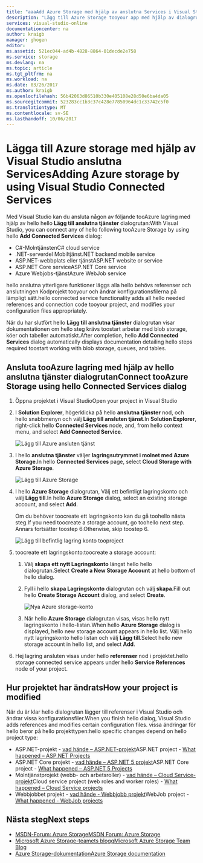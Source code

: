 ```yaml
---
title: "aaaAdd Azure Storage med hjälp av anslutna Services i Visual Studio | Microsoft Docs"
description: "Lägg till Azure Storage tooyour app med hjälp av dialogrutan för hello Visual Studio Lägg till anslutna tjänster"
services: visual-studio-online
documentationcenter: na
author: kraigb
manager: ghogen
editor: 
ms.assetid: 521ec044-ad4b-4828-8864-01decde2e758
ms.service: storage
ms.devlang: na
ms.topic: article
ms.tgt_pltfrm: na
ms.workload: na
ms.date: 03/26/2017
ms.author: kraigb
ms.openlocfilehash: 56b42063d86510b330e405108e28d50e6ba4da05
ms.sourcegitcommit: 523283cc1b3c37c428e77850964dc1c33742c5f0
ms.translationtype: MT
ms.contentlocale: sv-SE
ms.lasthandoff: 10/06/2017
---
```

# <a name="adding-azure-storage-by-using-visual-studio-connected-services"></a><span data-ttu-id="91bae-103">Lägga till Azure storage med hjälp av Visual Studio anslutna Services</span><span class="sxs-lookup"><span data-stu-id="91bae-103">Adding Azure storage by using Visual Studio Connected Services</span></span>
<span data-ttu-id="91bae-104">Med Visual Studio kan du ansluta någon av följande tooAzure lagring med hjälp av hello hello **Lägg till anslutna tjänster** dialogrutan:</span><span class="sxs-lookup"><span data-stu-id="91bae-104">With Visual Studio, you can connect any of hello following tooAzure Storage by using hello **Add Connected Services** dialog:</span></span>

- <span data-ttu-id="91bae-105">C#-Molntjänsten</span><span class="sxs-lookup"><span data-stu-id="91bae-105">C# cloud service</span></span>
- <span data-ttu-id="91bae-106">.NET-serverdel Mobiltjänst</span><span class="sxs-lookup"><span data-stu-id="91bae-106">.NET backend mobile service</span></span>
- <span data-ttu-id="91bae-107">ASP.NET-webbplats eller tjänst</span><span class="sxs-lookup"><span data-stu-id="91bae-107">ASP.NET website or service</span></span>
- <span data-ttu-id="91bae-108">ASP.NET Core service</span><span class="sxs-lookup"><span data-stu-id="91bae-108">ASP.NET Core service</span></span>
- <span data-ttu-id="91bae-109">Azure Webjobs-tjänst</span><span class="sxs-lookup"><span data-stu-id="91bae-109">Azure WebJob service</span></span> 

<span data-ttu-id="91bae-110">hello anslutna ytterligare funktioner läggs alla hello behövs referenser och anslutningen Kodprojekt tooyour och ändrar konfigurationsfilerna på lämpligt sätt.</span><span class="sxs-lookup"><span data-stu-id="91bae-110">hello connected service functionality adds all hello needed references and connection code tooyour project, and modifies your configuration files appropriately.</span></span> 

<span data-ttu-id="91bae-111">När du har slutfört hello **Lägg till anslutna tjänster** dialogrutan visar dokumentationen om hello steg krävs toostart arbetar med blob storage, köer och tabeller automatiskt.</span><span class="sxs-lookup"><span data-stu-id="91bae-111">After completion, hello **Add Connected Services** dialog automatically displays documentation detailing hello steps required toostart working with blob storage, queues, and tables.</span></span>

## <a name="connect-tooazure-storage-using-hello-connected-services-dialog"></a><span data-ttu-id="91bae-112">Ansluta tooAzure lagring med hjälp av hello anslutna tjänster dialogrutan</span><span class="sxs-lookup"><span data-stu-id="91bae-112">Connect tooAzure Storage using hello Connected Services dialog</span></span>
1. <span data-ttu-id="91bae-113">Öppna projektet i Visual Studio</span><span class="sxs-lookup"><span data-stu-id="91bae-113">Open your project in Visual Studio</span></span>

1. <span data-ttu-id="91bae-114">I **Solution Explorer**, högerklicka på hello **anslutna tjänster** nod, och hello snabbmenyn och välj **Lägg till ansluten tjänst**.</span><span class="sxs-lookup"><span data-stu-id="91bae-114">In **Solution Explorer**, right-click hello **Connected Services** node, and, from hello context menu, and select **Add Connected Service**.</span></span>
   
    ![Lägg till Azure ansluten tjänst](./media/vs-azure-tools-connected-services-storage/IC796702.png)

1. <span data-ttu-id="91bae-116">I hello **anslutna tjänster** väljer **lagringsutrymmet i molnet med Azure Storage**.</span><span class="sxs-lookup"><span data-stu-id="91bae-116">In hello **Connected Services** page, select **Cloud Storage with Azure Storage**.</span></span>
   
    ![Lägg till Azure Storage](./media/vs-azure-tools-connected-services-storage/add-azure-storage.png)

1. <span data-ttu-id="91bae-118">I hello **Azure Storage** dialogrutan, Välj ett befintligt lagringskonto och välj **Lägg till**.</span><span class="sxs-lookup"><span data-stu-id="91bae-118">In hello **Azure Storage** dialog, select an existing storage account, and select **Add**.</span></span>
   
    <span data-ttu-id="91bae-119">Om du behöver toocreate ett lagringskonto kan du gå toohello nästa steg.</span><span class="sxs-lookup"><span data-stu-id="91bae-119">If you need toocreate a storage account, go toohello next step.</span></span> <span data-ttu-id="91bae-120">Annars fortsätter toostep 6.</span><span class="sxs-lookup"><span data-stu-id="91bae-120">Otherwise, skip toostep 6.</span></span>
    
    ![Lägg till befintlig lagring konto tooproject](./media/vs-azure-tools-connected-services-storage/select-azure-storage-account.png)

1. <span data-ttu-id="91bae-122">toocreate ett lagringskonto:</span><span class="sxs-lookup"><span data-stu-id="91bae-122">toocreate a storage account:</span></span> 
   
   1. <span data-ttu-id="91bae-123">Välj **skapa ett nytt Lagringskonto** längst hello hello dialogrutan.</span><span class="sxs-lookup"><span data-stu-id="91bae-123">Select **Create a New Storage Account** at hello bottom of hello dialog.</span></span>

   1. <span data-ttu-id="91bae-124">Fyll i hello **skapa Lagringskonto** dialogrutan och välj **skapa**.</span><span class="sxs-lookup"><span data-stu-id="91bae-124">Fill out hello **Create Storage Account** dialog, and select **Create**.</span></span>
      
       ![Nya Azure storage-konto](./media/vs-azure-tools-connected-services-storage/create-storage-account.png)
      
   1. <span data-ttu-id="91bae-126">När hello **Azure Storage** dialogrutan visas, visas hello nytt lagringskonto i hello-listan.</span><span class="sxs-lookup"><span data-stu-id="91bae-126">When hello **Azure Storage** dialog is displayed, hello new storage account appears in hello list.</span></span> <span data-ttu-id="91bae-127">Välj hello nytt lagringskonto hello listan och välj **Lägg till**.</span><span class="sxs-lookup"><span data-stu-id="91bae-127">Select hello new storage account in hello list, and select **Add**.</span></span>

1. <span data-ttu-id="91bae-128">Hej lagring ansluten visas under hello **referenser** nod i projektet.</span><span class="sxs-lookup"><span data-stu-id="91bae-128">hello storage connected service appears under hello **Service References** node of your project.</span></span>
   
## <a name="how-your-project-is-modified"></a><span data-ttu-id="91bae-129">Hur projektet har ändrats</span><span class="sxs-lookup"><span data-stu-id="91bae-129">How your project is modified</span></span>
<span data-ttu-id="91bae-130">När du är klar hello dialogrutan lägger till referenser i Visual Studio och ändrar vissa konfigurationsfiler.</span><span class="sxs-lookup"><span data-stu-id="91bae-130">When you finish hello dialog, Visual Studio adds references and modifies certain configuration files.</span></span> <span data-ttu-id="91bae-131">vissa ändringar för hello beror på hello projekttypen:</span><span class="sxs-lookup"><span data-stu-id="91bae-131">hello specific changes depend on hello project type:</span></span> 

- <span data-ttu-id="91bae-132">ASP.NET-projekt - [vad hände – ASP.NET-projekt](http://go.microsoft.com/fwlink/p/?LinkId=513126)</span><span class="sxs-lookup"><span data-stu-id="91bae-132">ASP.NET project - [What happened – ASP.NET Projects](http://go.microsoft.com/fwlink/p/?LinkId=513126)</span></span>
- <span data-ttu-id="91bae-133">ASP.NET Core projekt - [vad hände – ASP.NET 5 projekt](http://go.microsoft.com/fwlink/p/?LinkId=513124)</span><span class="sxs-lookup"><span data-stu-id="91bae-133">ASP.NET Core project - [What happened – ASP.NET 5 Projects](http://go.microsoft.com/fwlink/p/?LinkId=513124)</span></span> 
- <span data-ttu-id="91bae-134">Molntjänstprojekt (webb- och arbetsroller) - [vad hände – Cloud Service-projekt](http://go.microsoft.com/fwlink/p/?LinkId=516965)</span><span class="sxs-lookup"><span data-stu-id="91bae-134">Cloud service project (web roles and worker roles) - [What happened – Cloud Service projects](http://go.microsoft.com/fwlink/p/?LinkId=516965)</span></span>
- <span data-ttu-id="91bae-135">Webbjobbet projekt - [vad hände - Webbjobb projekt](visual-studio/vs-storage-webjobs-what-happened.md)</span><span class="sxs-lookup"><span data-stu-id="91bae-135">WebJob project - [What happened - WebJob projects](visual-studio/vs-storage-webjobs-what-happened.md)</span></span>

## <a name="next-steps"></a><span data-ttu-id="91bae-136">Nästa steg</span><span class="sxs-lookup"><span data-stu-id="91bae-136">Next steps</span></span>
- [<span data-ttu-id="91bae-137">MSDN-Forum: Azure Storage</span><span class="sxs-lookup"><span data-stu-id="91bae-137">MSDN Forum: Azure Storage</span></span>](https://social.msdn.microsoft.com/forums/azure/home?forum=windowsazuredata)
- [<span data-ttu-id="91bae-138">Microsoft Azure Storage-teamets blogg</span><span class="sxs-lookup"><span data-stu-id="91bae-138">Microsoft Azure Storage Team Blog</span></span>](http://blogs.msdn.com/b/windowsazurestorage/)
- [<span data-ttu-id="91bae-139">Azure Storage-dokumentation</span><span class="sxs-lookup"><span data-stu-id="91bae-139">Azure Storage documentation</span></span>](https://docs.microsoft.com/azure/storage/)
